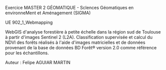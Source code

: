 Exercice MASTER 2 GÉOMATIQUE - ScIences Géomatiques en environneMent et Aménagement (SIGMA)

UE 902_1_Webmapping

WebGIS d'analyse forestière à petite échelle dans la région sud de Toulouse à partir d'images Sentinel 2 (L2A).
Classification supervisée et calcul du NDVI des forêts réalisés à l'aide d'images matricielles et de données provenant de la base de données BD Forêt® version 2.0 comme référence pour les échantillons.

Auteur : Felipe AGUIAR MARTIN
